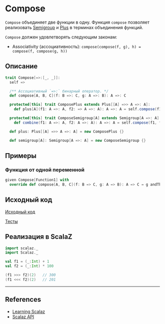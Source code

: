 # Compose

`Compose` объединяет две функции в одну.
Функция `compose` позволяет реализовать [Semigroup](../monoid/semigroup) и [Plus](../monad/plus) в терминах объединения функций.

`Compose` должен удовлетворять следующим законам:
- Associativity (ассоциативность): `compose(compose(f, g), h) = compose(f, compose(g, h))`


## Описание

```scala
trait Compose[=>:[_, _]]:
  self =>

  /** Ассоциативный `=>:` бинарный оператор. */
  def compose[A, B, C](f: B =>: C, g: A =>: B): A =>: C

  protected[this] trait ComposePlus extends Plus[[A] =>> A =>: A]:
    def plus[A](f1: A =>: A, f2: => A =>: A): A =>: A = self.compose(f1, f2)

  protected[this] trait ComposeSemigroup[A] extends Semigroup[A =>: A]:
    def combine(f1: A =>: A, f2: A =>: A): A =>: A = self.compose(f1, f2)

  def plus: Plus[[A] =>> A =>: A] = new ComposePlus {}

  def semigroup[A]: Semigroup[A =>: A] = new ComposeSemigroup {}
```

## Примеры

### Функция от одной переменной

```scala
given Compose[Function1] with
  override def compose[A, B, C](f: B => C, g: A => B): A => C = g andThen f
```

## Исходный код

[Исходный код](https://gitflic.ru/project/artemkorsakov/scalabook/blob?file=examples%2Fsrc%2Fmain%2Fscala%2Ftypeclass%2Farrow%2FCompose.scala&plain=1)

[Тесты](https://gitflic.ru/project/artemkorsakov/scalabook/blob?file=examples%2Fsrc%2Ftest%2Fscala%2Ftypeclass%2Farrow%2FComposeSuite.scala)


## Реализация в ScalaZ

```scala
import scalaz._
import Scalaz._

val f1 = (_:Int) + 1
val f2 = (_:Int) * 100

(f1 >>> f2)(2)   // 300
(f1 <<< f2)(2)   // 201
```


---

## References

- [Learning Scalaz](http://eed3si9n.com/learning-scalaz/Arrow.html)
- [Scalaz API](https://javadoc.io/doc/org.scalaz/scalaz-core_3/7.3.6/scalaz/Compose.html)
